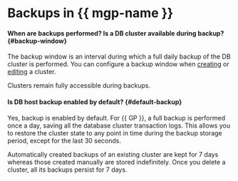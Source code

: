 # Backups in {{ mgp-name }}

#### When are backups performed? Is a DB cluster available during backup? {#backup-window}

The backup window is an interval during which a full daily backup of the DB cluster is performed. You can configure a backup window when [creating](../../managed-greenplum/operations/cluster-create.md) or [editing](../../managed-greenplum/operations/update.md) a cluster.

Clusters remain fully accessible during backups.

#### Is DB host backup enabled by default? {#default-backup}

Yes, backup is enabled by default. For {{ GP }}, a full backup is performed once a day, saving all the database cluster transaction logs. This allows you to restore the cluster state to any point in time during the backup storage period, except for the last 30 seconds.

Automatically created backups of an existing cluster are kept for 7 days whereas those created manually are stored indefinitely. Once you delete a cluster, all its backups persist for 7 days.
